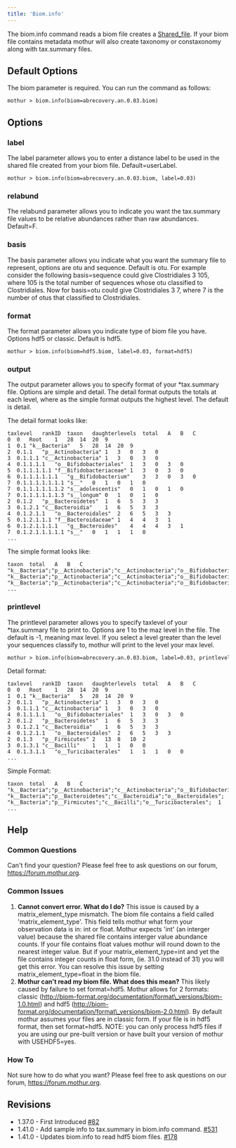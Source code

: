 ```yaml
---
title: 'Biom.info'
---
```

The biom.info command reads a biom file creates a
[Shared\_file](Shared_file). If your biom file contains
metadata mothur will also create taxonomy or constaxonomy along with
tax.summary files.

## Default Options

The biom parameter is required. You can run the command as follows:

    mothur > biom.info(biom=abrecovery.an.0.03.biom)

## Options

### label

The label parameter allows you to enter a distance label to be used in
the shared file created from your biom file. Default=userLabel.

    mothur > biom.info(biom=abrecovery.an.0.03.biom, label=0.03)

### relabund

The relabund parameter allows you to indicate you want the tax.summary
file values to be relative abundances rather than raw abundances.
Default=F.

### basis

The basis parameter allows you indicate what you want the summary file
to represent, options are otu and sequence. Default is otu. For example
consider the following basis=sequence could give Clostridiales 3 105,
where 105 is the total number of sequences whose otu classified to
Clostridiales. Now for basis=otu could give Clostridiales 3 7, where 7
is the number of otus that classified to Clostridiales.

### format

The format parameter allows you indicate type of biom file you have.
Options hdf5 or classic. Default is hdf5.

    mothur > biom.info(biom=hdf5.biom, label=0.03, format=hdf5)

### output

The output parameter allows you to specify format of your \*tax.summary
file. Options are simple and detail. The detail format outputs the
totals at each level, where as the simple format outputs the highest
level. The default is detail.

The detail format looks like:

    taxlevel   rankID  taxon   daughterlevels  total   A   B   C
    0  0   Root    1   28  14  20  9
    1  0.1 "k__Bacteria"   5   28  14  20  9
    2  0.1.1   "p__Actinobacteria" 1   3   0   3   0
    3  0.1.1.1 "c__Actinobacteria" 1   3   0   3   0
    4  0.1.1.1.1   "o__Bifidobacteriales"  1   3   0   3   0
    5  0.1.1.1.1.1 "f__Bifidobacteriaceae" 1   3   0   3   0
    6  0.1.1.1.1.1.1   "g__Bifidobacterium"    3   3   0   3   0
    7  0.1.1.1.1.1.1.1 "s__"   0   1   0   1   0
    7  0.1.1.1.1.1.1.2 "s__adolescentis"   0   1   0   1   0
    7  0.1.1.1.1.1.1.3 "s__longum" 0   1   0   1   0
    2  0.1.2   "p__Bacteroidetes"  1   6   5   3   3
    3  0.1.2.1 "c__Bacteroidia"    1   6   5   3   3
    4  0.1.2.1.1   "o__Bacteroidales"  2   6   5   3   3
    5  0.1.2.1.1.1 "f__Bacteroidaceae" 1   4   4   3   1
    6  0.1.2.1.1.1.1   "g__Bacteroides"    4   4   4   3   1
    7  0.1.2.1.1.1.1.1 "s__"   0   1   1   1   0
    ...

The simple format looks like:

    taxon  total   A   B   C
    "k__Bacteria";"p__Actinobacteria";"c__Actinobacteria";"o__Bifidobacteriales";"f__Bifidobacteriaceae";"g__Bifidobacterium";"s__";   1   0   1   0
    "k__Bacteria";"p__Actinobacteria";"c__Actinobacteria";"o__Bifidobacteriales";"f__Bifidobacteriaceae";"g__Bifidobacterium";"s__adolescentis";   1   0   1   0
    "k__Bacteria";"p__Actinobacteria";"c__Actinobacteria";"o__Bifidobacteriales";"f__Bifidobacteriaceae";"g__Bifidobacterium";"s__longum"; 1   0   1   0
    ...

### printlevel

The printlevel parameter allows you to specify taxlevel of your
\*tax.summary file to print to. Options are 1 to the maz level in the
file. The default is -1, meaning max level. If you select a level
greater than the level your sequences classify to, mothur will print to
the level your max level.

    mothur > biom.info(biom=abrecovery.an.0.03.biom, label=0.03, printlevel=4)

Detail format:

    taxlevel   rankID  taxon   daughterlevels  total   A   B   C 
    0  0   Root    1   28  14  20  9
    1  0.1 "k__Bacteria"   5   28  14  20  9
    2  0.1.1   "p__Actinobacteria" 1   3   0   3   0
    3  0.1.1.1 "c__Actinobacteria" 1   3   0   3   0
    4  0.1.1.1.1   "o__Bifidobacteriales"  1   3   0   3   0
    2  0.1.2   "p__Bacteroidetes"  1   6   5   3   3
    3  0.1.2.1 "c__Bacteroidia"    1   6   5   3   3
    4  0.1.2.1.1   "o__Bacteroidales"  2   6   5   3   3
    2  0.1.3   "p__Firmicutes" 2   13  8   10  2
    3  0.1.3.1 "c__Bacilli"    1   1   1   0   0
    4  0.1.3.1.1   "o__Turicibacterales"   1   1   1   0   0
    ...

Simple Format:

    taxon  total   A   B   C
    "k__Bacteria";"p__Actinobacteria";"c__Actinobacteria";"o__Bifidobacteriales";  3   0   3   0
    "k__Bacteria";"p__Bacteroidetes";"c__Bacteroidia";"o__Bacteroidales";  6   5   3   3
    "k__Bacteria";"p__Firmicutes";"c__Bacilli";"o__Turicibacterales";  1   1   0   0
    ...

## Help

### Common Questions

Can\'t find your question? Please feel free to ask questions on our
forum, <https://forum.mothur.org>.

### Common Issues

1.  **Cannot convert error. What do I do?** This issue is caused by a
    matrix\_element\_type mismatch. The biom file contains a field
    called \'matrix\_element\_type\'. This field tells mothur what form
    your observation data is in: int or float. Mothur expects \'int\'
    (an interger value) because the shared file contains interger value
    abundance counts. If your file contains float values mothur will
    round down to the nearest integer value. But if your
    matrix\_element\_type=int and yet the file contains integer counts
    in float form, (ie. 31.0 instead of 31) you will get this error. You
    can resolve this issue by setting matrix\_element\_type=float in the
    biom file.
2.  **Mothur can\'t read my biom file. What does this mean?** This
    likely caused by failure to set format=hdf5. Mothur allows for 2
    formats: classic
    (http://biom-format.org/documentation/format\_versions/biom-1.0.html)
    and hdf5
    (http://biom-format.org/documentation/format\_versions/biom-2.0.html).
    By default mothur assumes your files are in classic form. If your
    file is in hdf5 format, then set format=hdf5. NOTE: you can only
    process hdf5 files if you are using our pre-built version or have
    built your version of mothur with USEHDF5=yes.

### How To

Not sure how to do what you want? Please feel free to ask questions on
our forum, <https://forum.mothur.org>.

## Revisions

-   1.37.0 - First Introduced
    [\#82](https://github.com/mothur/mothur/issues/82)
-   1.41.0 - Add sample info to tax.summary in biom.info command.
    [\#531](https://github.com/mothur/mothur/issues/531)
-   1.41.0 - Updates biom.info to read hdf5 biom files.
    [\#178](https://github.com/mothur/mothur/issues/178)
